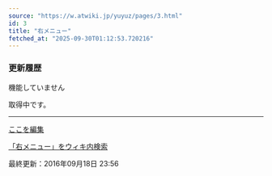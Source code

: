 ```yaml
---
source: "https://w.atwiki.jp/yuyuz/pages/3.html"
id: 3
title: "右メニュー"
fetched_at: "2025-09-30T01:12:53.720216"
---
```


### 更新履歴

機能していません

取得中です。

---

[ここを編集](https://w.atwiki.jp//w.atwiki.jp/yuyuz/pedit/3.html)

[「右メニュー」をウィキ内検索](https://w.atwiki.jp//w.atwiki.jp/yuyuz/search?andor=and&keyword=%E5%8F%B3%E3%83%A1%E3%83%8B%E3%83%A5%E3%83%BC)

最終更新：2016年09月18日 23:56